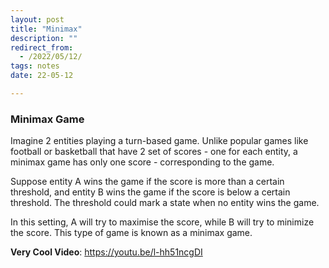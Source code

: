 ```yaml
---
layout: post
title: "Minimax"
description: ""
redirect_from:
  - /2022/05/12/
tags: notes
date: 22-05-12

---
```



### Minimax Game 

Imagine 2 entities playing a turn-based game. Unlike popular games like football or basketball that have 2 set of scores - one for each entity, a minimax game has only one score - corresponding to the game. 

Suppose entity A wins the game if the score is more than a certain threshold, and entity B wins the game if the score is below a certain threshold. The threshold could mark a state when no entity wins the game.

In this setting, A will try to maximise the score, while B will try to minimize the score. This type of game is known as a minimax game.  


**Very Cool Video**: https://youtu.be/l-hh51ncgDI
